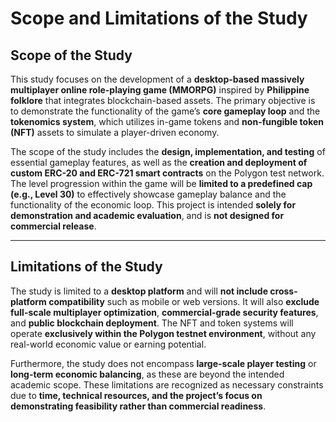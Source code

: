 # **Scope and Limitations of the Study**

## **Scope of the Study**
This study focuses on the development of a **desktop-based massively multiplayer online role-playing game (MMORPG)** inspired by **Philippine folklore** that integrates blockchain-based assets. The primary objective is to demonstrate the functionality of the game’s **core gameplay loop** and the **tokenomics system**, which utilizes in-game tokens and **non-fungible token (NFT)** assets to simulate a player-driven economy.  

The scope of the study includes the **design, implementation, and testing** of essential gameplay features, as well as the **creation and deployment of custom ERC-20 and ERC-721 smart contracts** on the Polygon test network. The level progression within the game will be **limited to a predefined cap (e.g., Level 30)** to effectively showcase gameplay balance and the functionality of the economic loop. This project is intended **solely for demonstration and academic evaluation**, and is **not designed for commercial release**.

---

## **Limitations of the Study**
The study is limited to a **desktop platform** and will **not include cross-platform compatibility** such as mobile or web versions. It will also **exclude full-scale multiplayer optimization**, **commercial-grade security features**, and **public blockchain deployment**. The NFT and token systems will operate **exclusively within the Polygon testnet environment**, without any real-world economic value or earning potential.  

Furthermore, the study does not encompass **large-scale player testing** or **long-term economic balancing**, as these are beyond the intended academic scope. These limitations are recognized as necessary constraints due to **time, technical resources, and the project’s focus on demonstrating feasibility rather than commercial readiness**.
